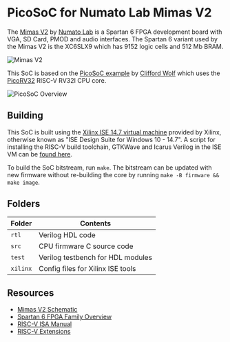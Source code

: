 # PicoSoC for Numato Lab Mimas V2

The [Mimas V2](https://numato.com/product/mimas-v2-spartan-6-fpga-development-board-with-ddr-sdram/) by [Numato Lab](https://numato.com/) is a Spartan 6 FPGA development board with VGA, SD Card, PMOD and audio interfaces.
The Spartan 6 variant used by the Mimas V2 is the XC6SLX9 which has 9152 logic cells and 512 Mb BRAM.

![Mimas V2](https://numato.com/wp-content/uploads/2020/08/MimasV2_2-2-1.png)

This SoC is based on the [PicoSoC example](https://github.com/cliffordwolf/picorv32/blob/master/picosoc/README.md) by [Clifford Wolf](https://github.com/cliffordwolf) which uses the [PicoRV32](https://github.com/cliffordwolf/picorv32) RISC-V RV32I CPU core.

![PicoSoC Overview](https://raw.githubusercontent.com/cliffordwolf/picorv32/master/picosoc/overview.svg)

## Building
This SoC is built using the [Xilinx ISE 14.7 virtual machine](https://www.xilinx.com/support/download/index.html/content/xilinx/en/downloadNav/vivado-design-tools/archive-ise.html) provided by Xilinx, otherwise known as "ISE Design Suite for Windows 10 - 14.7". A script for installing the RISC-V build toolchain, GTKWave and Icarus Verilog in the ISE VM can be [found here](https://gist.github.com/sam210723/80d0f735eba42b1c332069067c9afc2c).

To build the SoC bitstream, run `make`. The bitstream can be updated with new firmware without re-building the core by running `make -B firmware && make image`.

## Folders
| Folder   | Contents                          |
| -------- | --------------------------------- |
| `rtl`    | Verilog HDL code                  |
| `src`    | CPU firmware C source code        |
| `test`   | Verilog testbench for HDL modules |
| `xilinx` | Config files for Xilinx ISE tools |

## Resources
 - [Mimas V2 Schematic](https://numato.com/blog/wp-content/uploads/2016/08/MimasV2Sch.pdf)
 - [Spartan 6 FPGA Family Overview](https://www.xilinx.com/support/documentation/data_sheets/ds160.pdf)
 - [RISC-V ISA Manual](https://riscv.org/wp-content/uploads/2017/05/riscv-spec-v2.2.pdf)
 - [RISC-V Extensions](https://en.wikipedia.org/wiki/RISC-V#ISA_base_and_extensions)

